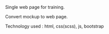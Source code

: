 Single web page for training. 

Convert mockup to web page.

Technology used : html, css(scss), js, bootstrap